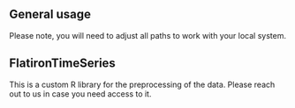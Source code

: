 

## General usage

Please note, you will need to adjust all paths to work with your local system.


## FlatironTimeSeries

This is a custom R library for the preprocessing of the data. Please reach out to us in case you need access to it.


